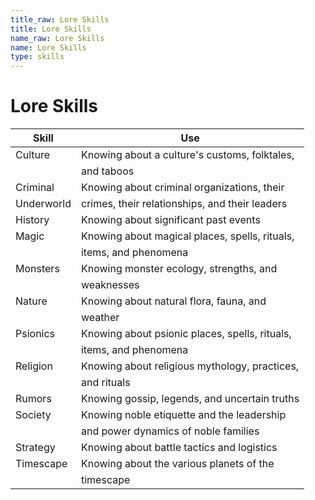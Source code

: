 ```yaml
---
title_raw: Lore Skills
title: Lore Skills
name_raw: Lore Skills
name: Lore Skills
type: skills
---
```


# Lore Skills

| Skill      | Use                                            |
| ---------- | ---------------------------------------------- |
| Culture    | Knowing about a culture's customs, folktales,  |
|            | and taboos                                     |
| Criminal   | Knowing about criminal organizations, their    |
| Underworld | crimes, their relationships, and their leaders |
| History    | Knowing about significant past events          |
| Magic      | Knowing about magical places, spells, rituals, |
|            | items, and phenomena                           |
| Monsters   | Knowing monster ecology, strengths, and        |
|            | weaknesses                                     |
| Nature     | Knowing about natural flora, fauna, and        |
|            | weather                                        |
| Psionics   | Knowing about psionic places, spells, rituals, |
|            | items, and phenomena                           |
| Religion   | Knowing about religious mythology, practices,  |
|            | and rituals                                    |
| Rumors     | Knowing gossip, legends, and uncertain truths  |
| Society    | Knowing noble etiquette and the leadership     |
|            | and power dynamics of noble families           |
| Strategy   | Knowing about battle tactics and logistics     |
| Timescape  | Knowing about the various planets of the       |
|            | timescape                                      |
